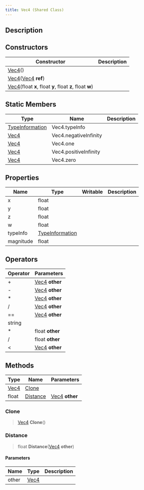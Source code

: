 ```yaml
---
title: Vec4 (Shared Class)
---
```

## Description

## Constructors

| Constructor                                                                           | Description |
| ------------------------------------------------------------------------------------- | ----------- |
| [Vec4](/vext/ref/cls/shr/vec4)()                                                   |             |
| [Vec4](/vext/ref/cls/shr/vec4)([Vec4](/vext/ref/cls/shr/vec4) **ref**)          |             |
| [Vec4](/vext/ref/cls/shr/vec4)(float **x**, float **y**, float **z**, float **w**) |             |

## Static Members

| Type                                                    | Name                  | Description |
| ------------------------------------------------------- | --------------------- | ----------- |
| [TypeInformation](/vext/ref/cls/shr/typeinformation) | Vec4.typeInfo         |             |
| [Vec4](/vext/ref/cls/shr/vec4)                       | Vec4.negativeInfinity |             |
| [Vec4](/vext/ref/cls/shr/vec4)                       | Vec4.one              |             |
| [Vec4](/vext/ref/cls/shr/vec4)                       | Vec4.positiveInfinity |             |
| [Vec4](/vext/ref/cls/shr/vec4)                       | Vec4.zero             |             |

## Properties

| Name      | Type                                                    | Writable | Description |
| --------- | ------------------------------------------------------- | -------- | ----------- |
| x         | float                                                   |          |             |
| y         | float                                                   |          |             |
| z         | float                                                   |          |             |
| w         | float                                                   |          |             |
| typeInfo  | [TypeInformation](/vext/ref/cls/shr/typeinformation) |          |             |
| magnitude | float                                                   |          |             |

## Operators

| Operator | Parameters                                  |
| -------- | ------------------------------------------- |
| \+       | [Vec4](/vext/ref/cls/shr/vec4) **other** |
| \-       | [Vec4](/vext/ref/cls/shr/vec4) **other** |
| \*       | [Vec4](/vext/ref/cls/shr/vec4) **other** |
| /        | [Vec4](/vext/ref/cls/shr/vec4) **other** |
| \==      | [Vec4](/vext/ref/cls/shr/vec4) **other** |
| string   |                                             |
| \*       | float **other**                             |
| /        | float **other**                             |
| \<       | [Vec4](/vext/ref/cls/shr/vec4) **other** |

## Methods

| Type                              | Name                  | Parameters                                  |
| --------------------------------- | --------------------- | ------------------------------------------- |
| [Vec4](/vext/ref/cls/shr/vec4) | [Clone](#clone)       |                                             |
| float                             | [Distance](#distance) | [Vec4](/vext/ref/cls/shr/vec4) **other** |

### Clone

> [Vec4](/vext/ref/cls/shr/vec4) **Clone**()

### Distance

> float **Distance**([Vec4](/vext/ref/cls/shr/vec4) **other**)

#### Parameters

| Name  | Type                              | Description |
| ----- | --------------------------------- | ----------- |
| other | [Vec4](/vext/ref/cls/shr/vec4) |             |
